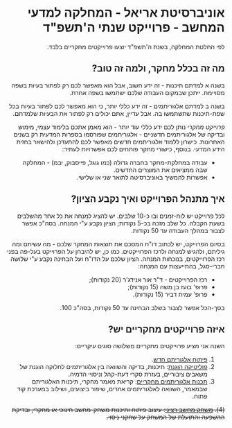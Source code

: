 <div dir='rtl'>

# אוניברסיטת אריאל - המחלקה למדעי המחשב - פרוייקט שנתי ה'תשפ"ד

לפי החלטת המחלקה, בשנת ה'תשפ"ד יוצעו פרוייקטים מחקריים בלבד.

## מה זה בכלל מחקר, ולמה זה טוב?

בשנה א למדתם תיכנות - זה ידע חשוב, אבל הוא מאפשר לכם 
רק לפתור בעיות בשפה מסויימת. ייתכן שבמקום העבודה שלכם ישתמשו בשפה אחרת.

בשנה ב למדתם אלגוריתמים - זה ידע כללי יותר, כי הוא מאפשר לכם לפתור בעיות
בכל שפת-תיכנות שתשתמשו בה.
אבל עדיין, אתם יכולים רק לפתור את הבעיות שלמדתם.

*פרוייקט מחקרי* נותן לכם ידע כללי עוד יותר - 
הוא מאמן אתכם בלימוד עצמי, מימוש ובדיקה של אלגוריתמים חדשניים - 
אלגוריתמים שפורסמו בספרות המדעית רק בשנים האחרונות.
כישרון ללמוד אלגוריתמים חדשים מאפשר לכם להתעדכן ולהישאר בחזית הידע המדעי.
בנוסף, כישורי מחקר פותחים לכם אפשרויות לעתיד:

* עבודה במחלקת-מחקר בחברה גדולה (כמו גוגל, פייסבוק, יבמ) - המחלקה שבה ממציאים את המוצרים החדשים.
* אפשרות להמשיך באוניברסיטה לתואר שני או שלישי.

## איך מתנהל הפרוייקט ואיך נקבע הציון?

לכל פרוייקט יש לוח-זמנים ובו כ-10 שלבים. יש להציג למנחה את כל אחד מהשלבים בשעת הקבלה. כל שלב מזכה בכ-5 נקודות;
הציון נקבע ע"י המנחה. בסה"כ אפשר לצבור במהלך העבודה עד 50 נקודות.

בסיום הפרוייקט, יש לכתוב דו"ח המסכם את תוצאות המחקר שלכם - מה עשיתם ומה גיליתם, ולהגיש למנחה ולרכז הפרוייקטים.
כמו כן, יש להיבחן על הפרוייקט בעל-פה בפני רכז הפרוייקטים, בנוכחות המנחה.
הציון שלכם על הדו"ח ועל הבחינה נקבע ע"י שלושה חברי-סגל, בהתייעצות עם המנחה:

* רכז הפרוייקטים - ד"ר אור אנידג'ר (20 נקודות);
* פרופ' בועז בן משה (15 נקודות);
* פרופ' עמית דביר (15 נקודות).

בסך-הכל אפשר לצבור בשלב הבחינה עד 50 נקודות, בסה"כ 100.


## איזה פרוייקטים מחקריים יש?

השנה אני מציע פרוייקטים מחקריים משלושה סוגים עיקריים:

1. [פיתוח אלגוריתם חדש](research/README.md).
2. [פוליטיקה הוגנת](experiments/README.md): תיכנות, בדיקה והשוואה בין אלגוריתמים לחלוקה הוגנת של משאבים ציבוריים, בעזרת סקרי דעת-קהל וניסויי הדמיה.
3. [תכנות אלגוריתמים מחקריים](opensource/README.md): קריאת מאמר מחקרי, תיכנות האלגוריתם שבמאמר, השוואה לאלגוריתמים אחרים, שיפור ביצועים, ושילוב במערכת קוד פתוח.

~~(4). [משחק מחשב רציני](games/README.md): עיצוב פיתוח ותיכנות משחק-מחשב חינוכי או מחקרי, ובדיקת ההשפעה והתועלת של המשחק על שחקני ניסוי.~~

</div>